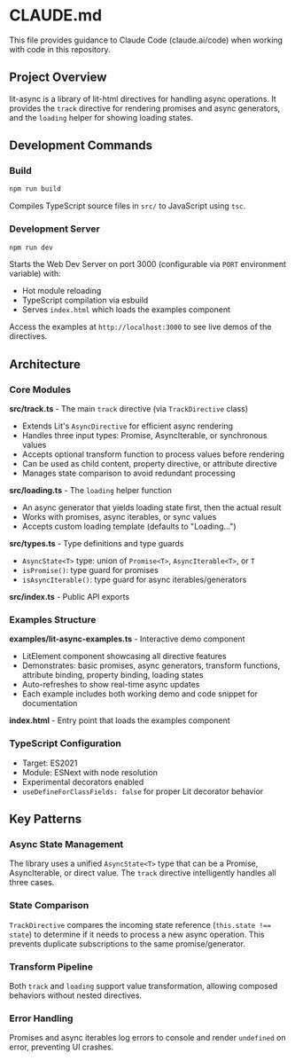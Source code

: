 # CLAUDE.md

This file provides guidance to Claude Code (claude.ai/code) when working with code in this repository.

## Project Overview

lit-async is a library of lit-html directives for handling async operations. It provides the `track` directive for rendering promises and async generators, and the `loading` helper for showing loading states.

## Development Commands

### Build
```bash
npm run build
```
Compiles TypeScript source files in `src/` to JavaScript using `tsc`.

### Development Server
```bash
npm run dev
```
Starts the Web Dev Server on port 3000 (configurable via `PORT` environment variable) with:
- Hot module reloading
- TypeScript compilation via esbuild
- Serves `index.html` which loads the examples component

Access the examples at `http://localhost:3000` to see live demos of the directives.

## Architecture

### Core Modules

**src/track.ts** - The main `track` directive (via `TrackDirective` class)
- Extends Lit's `AsyncDirective` for efficient async rendering
- Handles three input types: Promise, AsyncIterable, or synchronous values
- Accepts optional transform function to process values before rendering
- Can be used as child content, property directive, or attribute directive
- Manages state comparison to avoid redundant processing

**src/loading.ts** - The `loading` helper function
- An async generator that yields loading state first, then the actual result
- Works with promises, async iterables, or sync values
- Accepts custom loading template (defaults to "Loading...")

**src/types.ts** - Type definitions and type guards
- `AsyncState<T>` type: union of `Promise<T>`, `AsyncIterable<T>`, or `T`
- `isPromise()`: type guard for promises
- `isAsyncIterable()`: type guard for async iterables/generators

**src/index.ts** - Public API exports

### Examples Structure

**examples/lit-async-examples.ts** - Interactive demo component
- LitElement component showcasing all directive features
- Demonstrates: basic promises, async generators, transform functions, attribute binding, property binding, loading states
- Auto-refreshes to show real-time async updates
- Each example includes both working demo and code snippet for documentation

**index.html** - Entry point that loads the examples component

### TypeScript Configuration

- Target: ES2021
- Module: ESNext with node resolution
- Experimental decorators enabled
- `useDefineForClassFields: false` for proper Lit decorator behavior

## Key Patterns

### Async State Management
The library uses a unified `AsyncState<T>` type that can be a Promise, AsyncIterable, or direct value. The `track` directive intelligently handles all three cases.

### State Comparison
`TrackDirective` compares the incoming state reference (`this.state !== state`) to determine if it needs to process a new async operation. This prevents duplicate subscriptions to the same promise/generator.

### Transform Pipeline
Both `track` and `loading` support value transformation, allowing composed behaviors without nested directives.

### Error Handling
Promises and async iterables log errors to console and render `undefined` on error, preventing UI crashes.